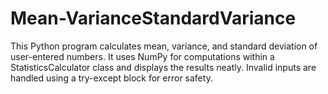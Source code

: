# Mean-VarianceStandardVariance
This Python program calculates mean, variance, and standard deviation of user-entered numbers. It uses NumPy for computations within a StatisticsCalculator class and displays the results neatly. Invalid inputs are handled using a try-except block for error safety.
